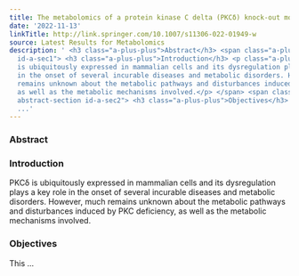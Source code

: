 ```yaml
---
title: The metabolomics of a protein kinase C delta (PKCδ) knock-out mouse model
date: '2022-11-13'
linkTitle: http://link.springer.com/10.1007/s11306-022-01949-w
source: Latest Results for Metabolomics
description: ' <h3 class="a-plus-plus">Abstract</h3> <span class="a-plus-plus abstract-section
  id-a-sec1"> <h3 class="a-plus-plus">Introduction</h3> <p class="a-plus-plus">PKCδ
  is ubiquitously expressed in mammalian cells and its dysregulation plays a key role
  in the onset of several incurable diseases and metabolic disorders. However, much
  remains unknown about the metabolic pathways and disturbances induced by PKC deficiency,
  as well as the metabolic mechanisms involved.</p> </span> <span class="a-plus-plus
  abstract-section id-a-sec2"> <h3 class="a-plus-plus">Objectives</h3> <p class="a-plus-plus">This
  ...'
---
```

 <h3 class="a-plus-plus">Abstract</h3> <span class="a-plus-plus abstract-section id-a-sec1"> <h3 class="a-plus-plus">Introduction</h3> <p class="a-plus-plus">PKCδ is ubiquitously expressed in mammalian cells and its dysregulation plays a key role in the onset of several incurable diseases and metabolic disorders. However, much remains unknown about the metabolic pathways and disturbances induced by PKC deficiency, as well as the metabolic mechanisms involved.</p> </span> <span class="a-plus-plus abstract-section id-a-sec2"> <h3 class="a-plus-plus">Objectives</h3> <p class="a-plus-plus">This ...